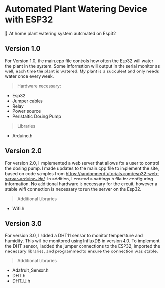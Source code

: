 # Automated Plant Watering Device with ESP32
🌱 At home plant watering system automated on Esp32

## Version 1.0
For Version 1.0, the main.cpp file controls how often the Esp32 will water the plant in the system. Some information will output in the serial monitor as well, each time the plant is watered. My plant is a succulent and only needs water once every week. 

>Hardware necessary:
- Esp32
- Jumper cables
- Relay
- Power source
- Peristaltic Dosing Pump

>Libraries
- Arduino.h
  
## Version 2.0
For version 2.0, I implemented a web server that allows for a user to control the dosing pump. I made updates to the main.cpp file to implement the site, based on code samples from https://randomnerdtutorials.com/esp32-web-server-arduino-ide/. In addition, I created a settings.h file for configuring information. No additional hardware is necessary for the circuit, however a stable wifi connection is necessary to run the server on the Esp32.

>Additional Libraries
- Wifi.h

## Version 3.0
For version 3.0, I added a DHT11 sensor to monitor temperature and humidity. This will be monitored using InfluxDB in version 4.0. To implement the DHT sensor, I added the jumper connections to the ESP32, imported the necessary libraries, and programmed to ensure the connection was stable.

>Additional Libraries
- Adafruit_Sensor.h
- DHT.h
- DHT_U.h
